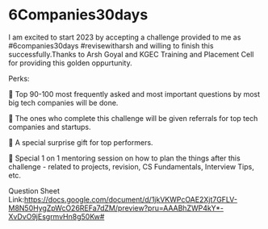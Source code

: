 # 6Companies30days

I am excited to start 2023 by accepting a challenge provided to me
as #6companies30days #revisewitharsh and willing to finish this successfully.Thanks to Arsh Goyal and KGEC Training and Placement Cell for providing this golden oppurtunity.

 Perks:
 
 🌟 Top 90-100 most frequently asked and most important questions by most big tech companies will be done.

 🌟 The ones who complete this challenge will be given referrals for top tech companies and startups.
 
 🌟 A special surprise gift for top performers.
 
 🌟 Special 1 on 1 mentoring session on how to plan the things after this challenge - related to projects, revision, CS Fundamentals, Interview Tips, etc.



Question Sheet Link:https://docs.google.com/document/d/1jkVKWPcOAE2Xjt7GFLV-M8N50HygZpWcO26REFa7dZM/preview?pru=AAABhZWP4kY*-XvDvO9jEsgrmvHn8g50Kw#
